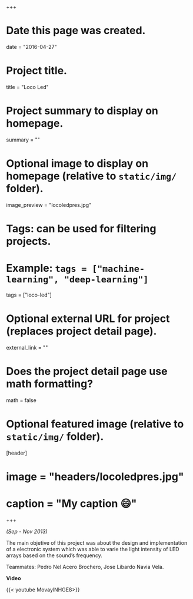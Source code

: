 +++
# Date this page was created.
date = "2016-04-27"

# Project title.
title = "Loco Led"

# Project summary to display on homepage.
summary = ""

# Optional image to display on homepage (relative to `static/img/` folder).
image_preview = "locoledpres.jpg"

# Tags: can be used for filtering projects.
# Example: `tags = ["machine-learning", "deep-learning"]`
tags = ["loco-led"]

# Optional external URL for project (replaces project detail page).
external_link = ""

# Does the project detail page use math formatting?
math = false

# Optional featured image (relative to `static/img/` folder).
[header]
# image = "headers/locoledpres.jpg"
# caption = "My caption :smile:"

+++

*(Sep - Nov 2013)*

The main objetive of this project was about the design and implementation of a electronic system which was able to varie the light intensity of LED arrays based on the sound’s frequency.

Teammates: Pedro Nel Acero Brochero, Jose Libardo Navia Vela.

**Video**

{{< youtube MovaylNHGE8>}}
